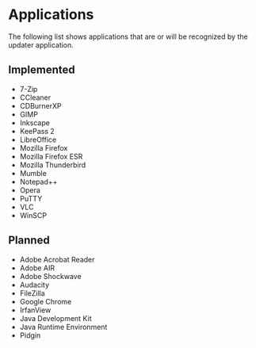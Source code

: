 # Applications

The following list shows applications that are or will be recognized by the
updater application.

## Implemented

* 7-Zip
* CCleaner
* CDBurnerXP
* GIMP
* Inkscape
* KeePass 2
* LibreOffice
* Mozilla Firefox
* Mozilla Firefox ESR
* Mozilla Thunderbird
* Mumble
* Notepad++
* Opera
* PuTTY
* VLC
* WinSCP

## Planned

* Adobe Acrobat Reader
* Adobe AIR
* Adobe Shockwave
* Audacity
* FileZilla
* Google Chrome
* IrfanView
* Java Development Kit
* Java Runtime Environment
* Pidgin
